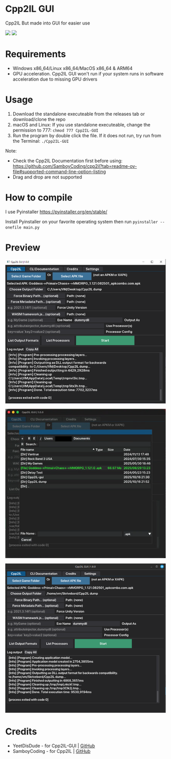 
# Cpp2IL GUI
Cpp2IL But made into GUI for easier use

[![](https://img.shields.io/github/downloads/AndnixSH/Cpp2IL-gui/total?style=for-the-badge)](https://github.com/AndnixSH/Cpp2IL-gui/releases) [![](https://img.shields.io/github/v/release/andnixsh/Cpp2IL-gui?style=for-the-badge)](https://github.com/AndnixSH/Cpp2IL-gui/releases)

# Requirements
- Windows x86_64/Linux x86_64/MacOS x86_64 & ARM64
- GPU acceleration. Cpp2IL GUI won't run if your system runs in software acceleration due to missing GPU drivers

# Usage
1. Download the standalone executeable from the releases tab or download/clone the repo
2. macOS and Linux: If you use standalone executeable, change the permission to 777: `chmod 777 Cpp2IL-GUI`
3. Run the program by double click the file. If it does not run, try run from the Terminal: `./Cpp2IL-GUI`

Note: 
- Check the Cpp2IL Documentation first before using: https://github.com/SamboyCoding/cpp2il?tab=readme-ov-file#supported-command-line-option-listing
- Drag and drop are not supported

# How to compile
I use Pyinstaller https://pyinstaller.org/en/stable/

Install Pyinstaller on your favorite operating system then run `pyinstaller --onefile main.py`

# Preview
![Image1](/Preview/Preview1.png)

![Image1](/Preview/Preview2.png)

![Image1](/Preview/Preview3.png)

# Credits
- YeetDisDude - for Cpp2IL-GUI | [GitHub](https://github.com/YeetDisDude/Cpp2IL-gui)
- SamboyCoding - for Cpp2IL | [GitHub](https://github.com/SamboyCoding/cpp2il)
